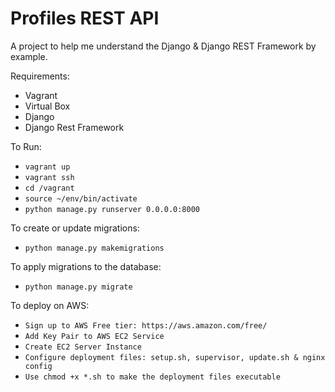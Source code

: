 # Profiles REST API

A project to help me understand the Django & Django REST Framework by example.

Requirements:
- Vagrant
- Virtual Box
- Django
- Django Rest Framework

To Run:
- `vagrant up`
- `vagrant ssh`
- `cd /vagrant`
- `source ~/env/bin/activate`
- `python manage.py runserver 0.0.0.0:8000`

To create or update migrations:
- `python manage.py makemigrations`

To apply migrations to the database:
- `python manage.py migrate`

To deploy on AWS:
- `Sign up to AWS Free tier: https://aws.amazon.com/free/`
- `Add Key Pair to AWS EC2 Service`
- `Create EC2 Server Instance`
- `Configure deployment files: setup.sh, supervisor, update.sh & nginx config`
- `Use chmod +x *.sh to make the deployment files executable`
